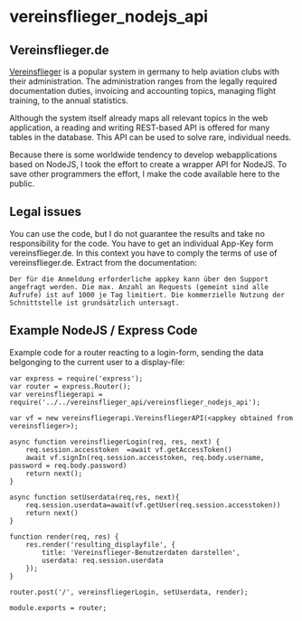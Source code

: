 # vereinsflieger_nodejs_api

## Vereinsflieger.de

[Vereinsflieger](https://www.vereinsflieger.de) is a popular system in germany to help aviation clubs with their administration. The administration ranges from the legally required documentation duties, invoicing and accounting topics, managing flight training,  to the annual statistics.

Although the system itself already maps all relevant topics in the web application, a reading and writing REST-based API is offered for many tables in the database. This API can be used to solve rare, individual needs.

Because there is some worldwide tendency to develop webapplications based on NodeJS, I took the effort to create a wrapper API for NodeJS. To save other programmers the effort, I make the code available here to the public. 

## Legal issues
You can use the code, but I do not guarantee the results and take no responsibility for the code. You have to get an individual App-Key form vereinsflieger.de. In this context you have to comply the terms of use of vereinsflieger.de. Extract from the documentation:
```
Der für die Anmeldung erforderliche appkey kann über den Support
angefragt werden. Die max. Anzahl an Requests (gemeint sind alle
Aufrufe) ist auf 1000 je Tag limitiert. Die kommerzielle Nutzung der
Schnittstelle ist grundsätzlich untersagt.
```

## Example NodeJS / Express Code

Example code for a router reacting to a login-form, sending the data belgonging to the current user to a display-file:
```
var express = require('express');
var router = express.Router();
var vereinsfliegerapi = require('../../vereinsflieger_api/vereinsflieger_nodejs_api');

var vf = new vereinsfliegerapi.VereinsfliegerAPI(<appkey obtained from vereinsflieger>);

async function vereinsfliegerLogin(req, res, next) {
    req.session.accesstoken  =await vf.getAccessToken()
    await vf.signIn(req.session.accesstoken, req.body.username, password = req.body.password)
    return next();
}

async function setUserdata(req,res, next){
    req.session.userdata=await(vf.getUser(req.session.accesstoken))
    return next()
}

function render(req, res) {
    res.render('resulting_displayfile', {
        title: 'Vereinsflieger-Benutzerdaten darstellen',
        userdata: req.session.userdata
    });
}

router.post('/', vereinsfliegerLogin, setUserdata, render);

module.exports = router;
```
